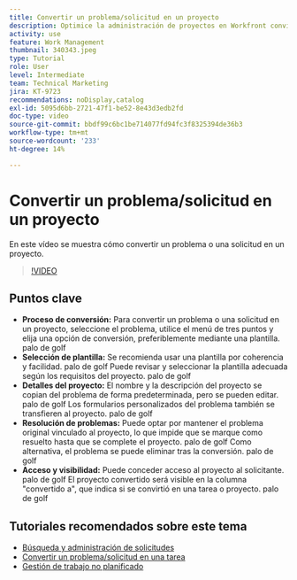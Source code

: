```yaml
---
title: Convertir un problema/solicitud en un proyecto
description: Optimice la administración de proyectos en Workfront convirtiendo problemas en proyectos con plantillas, personalizando los detalles del proyecto, administrando las opciones de resolución de problemas y garantizando la visibilidad y el acceso a flujos de trabajo sin problemas.
activity: use
feature: Work Management
thumbnail: 340343.jpeg
type: Tutorial
role: User
level: Intermediate
team: Technical Marketing
jira: KT-9723
recommendations: noDisplay,catalog
exl-id: 5095d6bb-2721-47f1-be52-8e43d3edb2fd
doc-type: video
source-git-commit: bbdf99c6bc1be714077fd94fc3f8325394de36b3
workflow-type: tm+mt
source-wordcount: '233'
ht-degree: 14%

---
```


# Convertir un problema/solicitud en un proyecto

En este vídeo se muestra cómo convertir un problema o una solicitud en un proyecto.

>[!VIDEO](https://video.tv.adobe.com/v/340343/?quality=12&learn=on&enablevpops=1)

## Puntos clave

* **Proceso de conversión:** Para convertir un problema o una solicitud en un proyecto, seleccione el problema, utilice el menú de tres puntos y elija una opción de conversión, preferiblemente mediante una plantilla. palo de golf
* **Selección de plantilla:** Se recomienda usar una plantilla por coherencia y facilidad. palo de golf Puede revisar y seleccionar la plantilla adecuada según los requisitos del proyecto. palo de golf
* **Detalles del proyecto:** El nombre y la descripción del proyecto se copian del problema de forma predeterminada, pero se pueden editar. palo de golf Los formularios personalizados del problema también se transfieren al proyecto. palo de golf
* **Resolución de problemas:** Puede optar por mantener el problema original vinculado al proyecto, lo que impide que se marque como resuelto hasta que se complete el proyecto. palo de golf Como alternativa, el problema se puede eliminar tras la conversión. palo de golf
* **Acceso y visibilidad:** Puede conceder acceso al proyecto al solicitante. palo de golf El proyecto convertido será visible en la columna &quot;convertido a&quot;, que indica si se convirtió en una tarea o proyecto. palo de golf


## Tutoriales recomendados sobre este tema

* [Búsqueda y administración de solicitudes](/help/manage-work/issues-requests/find-requests.md)
* [Convertir un problema/solicitud en una tarea](/help/manage-work/issues-requests/convert-issues-to-other-work-items.md)
* [Gestión de trabajo no planificado](/help/manage-work/issues-requests/handle-unplanned-work.md)

